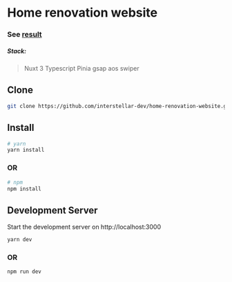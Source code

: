 # Home renovation website
### See [result](https://spiffy-stroopwafel-e62006.netlify.app/)

##### Stack:
> Nuxt 3
> Typescript
> Pinia
> gsap
> aos
> swiper

## Clone

```bash
git clone https://github.com/interstellar-dev/home-renovation-website.git
````

## Install
```bash
# yarn
yarn install
```
### OR

```bash
# npm
npm install
```

## Development Server

Start the development server on http://localhost:3000

```bash
yarn dev
```

### OR

```bash
npm run dev
```
